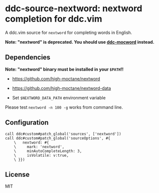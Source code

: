# ddc-source-nextword: nextword completion for ddc.vim

A ddc.vim source for `nextword` for completing words in English.

**Note: "nextword" is deprecated. You should use
[ddc-mocword](https://github.com/Shougo/ddc-mocword) instead.**

## Dependencies

**Note: "nextword" binary must be installed in your `$PATH`!!**

- https://github.com/high-moctane/nextword

- https://github.com/high-moctane/nextword-data

- Set `$NEXTWORD_DATA_PATH` environment variable

Please test `nextword -n 100 -g` works from command line.

## Configuration

```vim
call ddc#custom#patch_global('sources', ['nextword'])
call ddc#custom#patch_global('sourceOptions', #{
    \   nextword: #{
    \     mark: 'nextword',
    \     minAutoCompleteLength: 3,
    \     isVolatile: v:true,
    \ }})
```

## License

MIT
